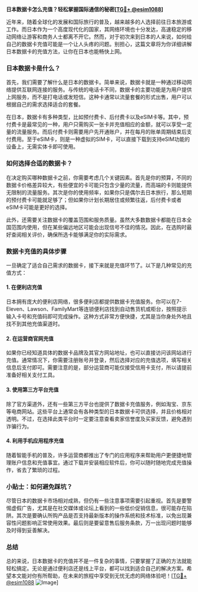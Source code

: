 **日本数据卡怎么充值？轻松掌握国际通信的秘密[[TG💪+ @esim1088](https://t.me/s/esim1088)]**

近年来，随着全球化的发展和国际旅行的普及，越来越多的人选择前往日本旅游或工作。而日本作为一个高度现代化的国家，其网络环境也十分发达，高速稳定的移动网络让游客和商务人士都离不开它。然而，对于初次来到日本的人来说，如何给自己的数据卡充值可能是一个让人头疼的问题。别担心，这篇文章将为你详细讲解日本数据卡的充值方法，让你在日本也能畅快上网。

### 日本数据卡是什么？

首先，我们需要了解什么是日本的数据卡。简单来说，数据卡就是一种通过移动网络提供互联网连接的服务。与传统的电话卡不同，数据卡的主要功能是为用户提供上网服务，而不是打电话或发短信。这种卡通常以流量套餐的形式出售，用户可以根据自己的需求选择适合的套餐。

在日本，数据卡有多种类型，比如预付费卡、后付费卡以及eSIM卡等。其中，预付费卡是最常见的一种，用户只需购买一张卡并充值相应的金额，就可以享受一定量的流量服务。而后付费卡则需要用户先开通账户，并在每月的账单周期结束后支付费用。至于eSIM卡，则是一种虚拟的SIM卡，可以直接下载到支持eSIM功能的设备上，无需实体卡即可使用。

### 如何选择合适的数据卡？

在决定购买哪种数据卡之前，你需要考虑几个关键因素。首先是你的预算，不同的数据卡价格差异较大，有些便宜的卡可能只包含少量的流量，而高端的卡则能提供无限制的流量服务。其次是你的使用频率，如果你只是偶尔去日本旅行，那么短期的预付费卡可能就足够了；但如果你计划长期居住或频繁往返，后付费卡或者eSIM卡可能是更好的选择。

此外，还需要关注数据卡的覆盖范围和服务质量。虽然大多数数据卡都能在日本全国范围内使用，但在某些偏远地区可能会出现信号不佳的情况。因此，在选购时最好查阅相关评价，确保所选卡能够满足你的实际需求。

### 数据卡充值的具体步骤

一旦确定了适合自己需求的数据卡，接下来就是充值环节了。以下是几种常见的充值方式：

#### 1. 在便利店充值
日本拥有庞大的便利店网络，很多便利店都提供数据卡充值服务。你可以在7-Eleven、Lawson、FamilyMart等连锁便利店找到自动售货机或柜台，按照提示输入卡号和充值码即可完成操作。这种方式非常方便快捷，尤其是当你身处外地且找不到其他充值渠道时。

#### 2. 在运营商官网充值
如果你已经知道具体的数据卡品牌及其官方网站地址，也可以直接访问该网站进行充值。通常情况下，你需要注册账号并登录，然后选择对应的充值选项，填写相关信息后支付即可。需要注意的是，部分运营商可能仅接受信用卡支付，所以请提前准备好相关支付工具。

#### 3. 使用第三方平台充值
除了官方渠道外，还有一些第三方平台也提供了数据卡充值服务，例如淘宝、京东等电商网站。这些平台上通常会有各种类型的日本数据卡可供选择，并且价格相对透明。不过，在选择此类平台时一定要注意查看卖家信誉度及买家反馈，避免遇到诈骗行为。

#### 4. 利用手机应用程序充值
随着智能手机的普及，许多运营商都推出了专门的应用程序来帮助用户更便捷地管理账户信息和充值事宜。通过下载并安装相应软件后，你可以随时随地完成充值操作，省去了繁琐的过程。

### 小贴士：如何避免踩坑？

尽管日本的数据卡市场相对成熟，但仍有一些注意事项需要引起重视。首先是要警惕虚假广告，尤其是在社交媒体或论坛上看到的一些低价促销信息，很可能存在陷阱。其次是要确认所购产品是否支持最新版本的操作系统和技术标准，以免出现兼容性问题影响正常使用效果。最后则是要留意售后服务条款，万一出现问题时能够及时得到妥善解决。

### 总结

总的来说，日本数据卡的充值并不是一件复杂的事情，只要掌握了正确的方法就能轻松搞定。无论是通过便利店还是线上平台，都可以找到适合自己的解决方案。希望本文能对你有所帮助，在未来的旅程中享受到无忧无虑的网络体验吧！[[TG💪+ @esim1088](https://t.me/s/esim1088) ![Image](https://i.postimg.cc/4NQfJmqS/Snipaste-2025-05-13-00-14-12.png)]